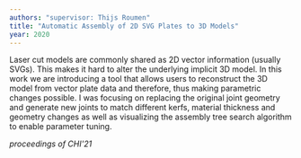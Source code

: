 ```yaml
---
authors: "supervisor: Thijs Roumen"
title: "Automatic Assembly of 2D SVG Plates to 3D Models"
year: 2020
---
```

Laser cut models are commonly shared as 2D vector information (usually SVGs). This makes it hard to alter the underlying implicit 3D model. In this work we are introducing a tool that allows users to reconstruct the 3D model from vector plate data and therefore, thus making parametric changes possible.
I was focusing on replacing the original joint geometry and generate new joints to match different kerfs, material thickness and geometry changes as well as visualizing the assembly tree search algorithm to enable parameter tuning.

*proceedings of CHI'21*